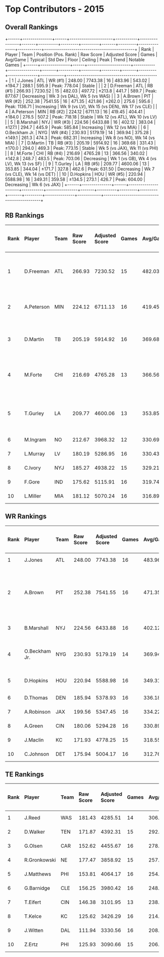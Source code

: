 # Top Contributors - 2015

## Overall Rankings

+------+---------------+------+----------------------+-----------+----------------+-------+----------+---------+---------+-------+---------+---------------+------------+----------------------------------------------+
| Rank | Player        | Team | Position (Pos. Rank) | Raw Score | Adjusted Score | Games | Avg/Game | Typical | Std Dev | Floor | Ceiling | Peak          | Trend      | Notable Games                                |
+------+---------------+------+----------------------+-----------+----------------+-------+----------+---------+---------+-------+---------+---------------+------------+----------------------------------------------+
| 1    | J.Jones       | ATL  | WR (#1)              | 248.00    | 7743.38        | 16    | 483.96   | 543.02  | ±194.7  | 288.1 | 595.9   | Peak: 778.04  | Stable     |                                              |
| 2    | D.Freeman     | ATL  | RB (#1)              | 266.93    | 7230.52        | 15    | 482.03   | 497.72  | ±213.8  | 441.7 | 589.7   | Peak: 877.67  | Decreasing | Wk 3 (vs DAL), Wk 5 (vs WAS)                 |
| 3    | A.Brown       | PIT  | WR (#2)              | 252.38    | 7541.55        | 16    | 471.35   | 421.86  | ±262.0  | 275.6 | 595.6   | Peak: 1136.71 | Increasing | Wk 9 (vs LV), Wk 15 (vs DEN), Wk 17 (vs CLE) |
| 4    | A.Peterson    | MIN  | RB (#2)              | 224.12    | 6711.13        | 16    | 419.45   | 404.41  | ±184.0  | 276.5 | 507.2   | Peak: 718.18  | Stable     | Wk 12 (vs ATL), Wk 10 (vs LV)                |
| 5    | B.Marshall    | NYJ  | WR (#3)              | 224.56    | 6433.88        | 16    | 402.12   | 383.04  | ±127.1  | 294.7 | 445.9   | Peak: 585.84  | Increasing | Wk 12 (vs MIA)                               |
| 6    | O.Beckham Jr. | NYG  | WR (#4)              | 230.93    | 5179.19        | 14    | 369.94   | 375.28  | ±149.1  | 261.3 | 474.3   | Peak: 682.31  | Increasing | Wk 8 (vs NO), Wk 14 (vs MIA)                 |
| 7    | D.Martin      | TB   | RB (#3)              | 205.19    | 5914.92        | 16    | 369.68   | 331.43  | ±170.0  | 294.0 | 469.3   | Peak: 773.15  | Stable     | Wk 5 (vs JAX), Wk 11 (vs PHI)                |
| 8    | M.Forte       | CHI  | RB (#4)              | 216.69    | 4765.28        | 13    | 366.56   | 340.02  | ±142.8  | 248.7 | 483.5   | Peak: 703.06  | Decreasing | Wk 1 (vs GB), Wk 4 (vs LV), Wk 13 (vs SF)    |
| 9    | T.Gurley      | LA   | RB (#5)              | 209.77    | 4600.06        | 13    | 353.85   | 344.04  | ±171.7  | 327.8 | 462.6   | Peak: 631.50  | Decreasing | Wk 7 (vs CLE), Wk 14 (vs DET)                |
| 10   | D.Hopkins     | HOU  | WR (#5)              | 220.94    | 5588.98        | 16    | 349.31   | 359.58  | ±134.5  | 273.1 | 426.7   | Peak: 604.00  | Decreasing | Wk 6 (vs JAX)                                |
+------+---------------+------+----------------------+-----------+----------------+-------+----------+---------+---------+-------+---------+---------------+------------+----------------------------------------------+

## RB Rankings

| Rank | Player     | Team | Raw Score | Adjusted Score | Games | Avg/Game | Typical | Std Dev | Floor | Ceiling | Peak         | Trend      | Notable Games (>150% Typical)             |
| :----| :----------| :----| :---------| :--------------| :-----| :--------| :-------| :-------| :-----| :-------| :------------| :----------| :-----------------------------------------|
| 1    | D.Freeman  | ATL  | 266.93    | 7230.52        | 15    | 482.03   | 497.72  | ±213.8  | 441.7 | 589.7   | Peak: 877.67 | Decreasing | Wk 3 (vs DAL), Wk 5 (vs WAS)              |
| 2    | A.Peterson | MIN  | 224.12    | 6711.13        | 16    | 419.45   | 404.41  | ±184.0  | 276.5 | 507.2   | Peak: 718.18 | Stable     | Wk 12 (vs ATL), Wk 10 (vs LV)             |
| 3    | D.Martin   | TB   | 205.19    | 5914.92        | 16    | 369.68   | 331.43  | ±170.0  | 294.0 | 469.3   | Peak: 773.15 | Stable     | Wk 5 (vs JAX), Wk 11 (vs PHI)             |
| 4    | M.Forte    | CHI  | 216.69    | 4765.28        | 13    | 366.56   | 340.02  | ±142.8  | 248.7 | 483.5   | Peak: 703.06 | Decreasing | Wk 1 (vs GB), Wk 4 (vs LV), Wk 13 (vs SF) |
| 5    | T.Gurley   | LA   | 209.77    | 4600.06        | 13    | 353.85   | 344.04  | ±171.7  | 327.8 | 462.6   | Peak: 631.50 | Decreasing | Wk 7 (vs CLE), Wk 14 (vs DET)             |
| 6    | M.Ingram   | NO   | 212.67    | 3968.32        | 12    | 330.69   | 349.91  | ±78.2   | 296.9 | 390.1   | Peak: 496.29 | Stable     |                                           |
| 7    | L.Murray   | LV   | 180.19    | 5286.95        | 16    | 330.43   | 305.43  | ±113.8  | 273.4 | 328.9   | Peak: 533.22 | Stable     |                                           |
| 8    | C.Ivory    | NYJ  | 185.27    | 4938.22        | 15    | 329.21   | 285.15  | ±143.1  | 225.8 | 470.5   | Peak: 572.56 | Decreasing |                                           |
| 9    | F.Gore     | IND  | 175.62    | 5115.91        | 16    | 319.74   | 310.88  | ±106.5  | 237.7 | 395.2   | Peak: 459.80 | Stable     |                                           |
| 10   | L.Miller   | MIA  | 181.12    | 5070.24        | 16    | 316.89   | 266.59  | ±161.6  | 186.6 | 429.6   | Peak: 547.15 | Increasing |                                           |

## WR Rankings

| Rank | Player        | Team | Raw Score | Adjusted Score | Games | Avg/Game | Typical | Std Dev | Floor | Ceiling | Peak          | Trend      | Notable Games (>150% Typical)                |
| :----| :-------------| :----| :---------| :--------------| :-----| :--------| :-------| :-------| :-----| :-------| :-------------| :----------| :--------------------------------------------|
| 1    | J.Jones       | ATL  | 248.00    | 7743.38        | 16    | 483.96   | 543.02  | ±194.7  | 288.1 | 595.9   | Peak: 778.04  | Stable     |                                              |
| 2    | A.Brown       | PIT  | 252.38    | 7541.55        | 16    | 471.35   | 421.86  | ±262.0  | 275.6 | 595.6   | Peak: 1136.71 | Increasing | Wk 9 (vs LV), Wk 15 (vs DEN), Wk 17 (vs CLE) |
| 3    | B.Marshall    | NYJ  | 224.56    | 6433.88        | 16    | 402.12   | 383.04  | ±127.1  | 294.7 | 445.9   | Peak: 585.84  | Increasing | Wk 12 (vs MIA)                               |
| 4    | O.Beckham Jr. | NYG  | 230.93    | 5179.19        | 14    | 369.94   | 375.28  | ±149.1  | 261.3 | 474.3   | Peak: 682.31  | Increasing | Wk 8 (vs NO), Wk 14 (vs MIA)                 |
| 5    | D.Hopkins     | HOU  | 220.94    | 5588.98        | 16    | 349.31   | 359.58  | ±134.5  | 273.1 | 426.7   | Peak: 604.00  | Decreasing | Wk 6 (vs JAX)                                |
| 6    | D.Thomas      | DEN  | 185.94    | 5378.93        | 16    | 336.18   | 336.25  | ±105.2  | 266.1 | 430.7   | Peak: 450.58  | Decreasing |                                              |
| 7    | A.Robinson    | JAX  | 199.56    | 5347.45        | 16    | 334.22   | 320.90  | ±166.5  | 254.5 | 369.3   | Peak: 704.37  | Stable     |                                              |
| 8    | A.Green       | CIN  | 180.06    | 5294.28        | 16    | 330.89   | 276.90  | ±188.4  | 242.7 | 391.8   | Peak: 834.95  | Stable     |                                              |
| 9    | J.Maclin      | KC   | 171.93    | 4778.25        | 15    | 318.55   | 297.58  | ±169.8  | 203.0 | 464.6   | Peak: 625.51  | Increasing |                                              |
| 10   | C.Johnson     | DET  | 175.94    | 5004.17        | 16    | 312.76   | 304.25  | ±169.0  | 223.1 | 397.0   | Peak: 553.46  | Stable     |                                              |

## TE Rankings

| Rank | Player       | Team | Raw Score | Adjusted Score | Games | Avg/Game | Typical | Std Dev | Floor | Ceiling | Peak         | Trend      | Notable Games (>150% Typical) |
| :----| :------------| :----| :---------| :--------------| :-----| :--------| :-------| :-------| :-----| :-------| :------------| :----------| :-----------------------------|
| 1    | J.Reed       | WAS  | 181.43    | 4285.51        | 14    | 306.11   | 273.82  | ±148.8  | 160.4 | 407.3   | Peak: 601.69 | Increasing |                               |
| 2    | D.Walker     | TEN  | 171.87    | 4392.31        | 15    | 292.82   | 271.12  | ±112.6  | 222.6 | 363.0   | Peak: 497.75 | Increasing |                               |
| 3    | G.Olsen      | CAR  | 152.62    | 4455.67        | 16    | 278.48   | 274.05  | ±163.8  | 170.1 | 364.4   | Peak: 622.50 | Decreasing |                               |
| 4    | R.Gronkowski | NE   | 177.47    | 3858.92        | 15    | 257.26   | 223.44  | ±120.9  | 197.6 | 357.2   | Peak: 524.90 | Decreasing |                               |
| 5    | J.Matthews   | PHI  | 153.81    | 4064.17        | 16    | 254.01   | 213.84  | ±142.2  | 170.9 | 361.9   | Peak: 507.40 | Stable     |                               |
| 6    | G.Barnidge   | CLE  | 156.25    | 3980.42        | 16    | 248.78   | 287.93  | ±111.6  | 159.6 | 317.7   | Peak: 452.97 | Decreasing |                               |
| 7    | T.Eifert     | CIN  | 146.38    | 3101.95        | 13    | 238.61   | 189.16  | ±143.1  | 164.7 | 271.2   | Peak: 487.53 | Decreasing |                               |
| 8    | T.Kelce      | KC   | 125.62    | 3426.29        | 16    | 214.14   | 216.98  | ±92.4   | 157.9 | 260.5   | Peak: 392.55 | Decreasing |                               |
| 9    | J.Witten     | DAL  | 111.94    | 3330.56        | 16    | 208.16   | 212.18  | ±105.0  | 147.6 | 249.6   | Peak: 498.52 | Decreasing |                               |
| 10   | Z.Ertz       | PHI  | 125.93    | 3090.66        | 15    | 206.04   | 182.70  | ±124.9  | 141.9 | 278.2   | Peak: 432.36 | Increasing |                               |

